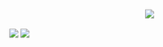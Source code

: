 <h1 align="center">
    <img src="https://readme-typing-svg.herokuapp.com/?lines=Salam,+there!+👋;This+is+Dany+Rashwan;Nice+to+meet+you+😄&center=true&size=30">
</h1>

 <img src="https://github-readme-stats.vercel.app/api?username=dannirash&show_icons=true&theme=transparent&hide_border=true&hide=prs">  <img src="https://github-readme-stats.vercel.app/api/top-langs/?username=tarekeldeeb&show_icons=true&theme=transparent&layout=compact&hide_border=true">
